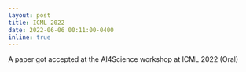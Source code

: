 ```yaml
---
layout: post
title: ICML 2022
date: 2022-06-06 00:11:00-0400
inline: true
---
```


A paper got accepted at the AI4Science workshop at ICML 2022 (Oral)
